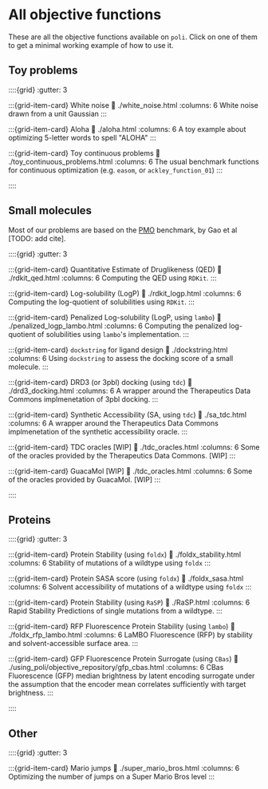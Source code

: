 # All objective functions

These are all the objective functions available on `poli`. Click on one of them to get a minimal working example of how to use it.


## Toy problems

::::{grid}
:gutter: 3

:::{grid-item-card} White noise
:link: ./white_noise.html
:columns: 6
White noise drawn from a unit Gaussian
:::

:::{grid-item-card} Aloha
:link: ./aloha.html
:columns: 6
A toy example about optimizing 5-letter words to spell "ALOHA"
:::

:::{grid-item-card} Toy continuous problems
:link: ./toy_continuous_problems.html
:columns: 6
The usual benchmark functions for continuous optimization (e.g. `easom`, or `ackley_function_01`)
:::

::::

## Small molecules

Most of our problems are based on the [PMO]() benchmark, by Gao et al [TODO: add cite].

::::{grid}
:gutter: 3

:::{grid-item-card} Quantitative Estimate of Druglikeness (QED)
:link: ./rdkit_qed.html
:columns: 6
Computing the QED using `RDKit`.
:::

:::{grid-item-card} Log-solubility (LogP)
:link: ./rdkit_logp.html
:columns: 6
Computing the log-quotient of solubilities using `RDKit`.
:::

:::{grid-item-card} Penalized Log-solubility (LogP, using `lambo`)
:link: ./penalized_logp_lambo.html
:columns: 6
Computing the penalized log-quotient of solubilities using `lambo`'s implementation.
:::

:::{grid-item-card} `dockstring` for ligand design
:link: ./dockstring.html
:columns: 6
Using `dockstring` to assess the docking score of a small molecule.
:::

:::{grid-item-card} DRD3 (or 3pbl) docking (using `tdc`)
:link: ./drd3_docking.html
:columns: 6
A wrapper around the Therapeutics Data Commons implmenetation of 3pbl docking.
:::

:::{grid-item-card} Synthetic Accessibility (SA, using `tdc`)
:link: ./sa_tdc.html
:columns: 6
A wrapper around the Therapeutics Data Commons implmenetation of the synthetic accessibility oracle.
:::

:::{grid-item-card} TDC oracles [WIP]
:link: ./tdc_oracles.html
:columns: 6
Some of the oracles provided by the Therapeutics Data Commons. [WIP]
:::

:::{grid-item-card} GuacaMol [WIP]
:link: ./tdc_oracles.html
:columns: 6
Some of the oracles provided by GuacaMol. [WIP]
:::

::::

## Proteins

::::{grid}
:gutter: 3

:::{grid-item-card} Protein Stability (using `foldx`)
:link: ./foldx_stability.html
:columns: 6
Stability of mutations of a wildtype using `foldx`
:::

:::{grid-item-card} Protein SASA score (using `foldx`)
:link: ./foldx_sasa.html
:columns: 6
Solvent accessibility of mutations of a wildtype using `foldx`
:::

:::{grid-item-card} Protein Stability (using `RaSP`)
:link: ./RaSP.html
:columns: 6
Rapid Stability Predictions of single mutations from a wildtype.
:::

:::{grid-item-card} RFP Fluorescence Protein Stability (using `lambo`)
:link: ./foldx_rfp_lambo.html
:columns: 6
LaMBO Fluorescence (RFP) by stability and solvent-accessible surface area.
:::

:::{grid-item-card} GFP Fluorescence Protein Surrogate (using `CBas`)
:link: ./using_poli/objective_repository/gfp_cbas.html
:columns: 6
CBas Fluorescence (GFP) median brightness by latent encoding surrogate under the assumption that the encoder mean correlates sufficiently with target brightness.
:::

::::

## Other

::::{grid}
:gutter: 3

:::{grid-item-card} Mario jumps
:link: ./super_mario_bros.html
:columns: 6
Optimizing the number of jumps on a Super Mario Bros level
:::
